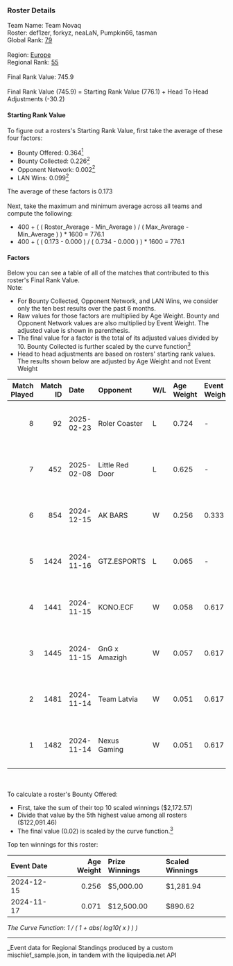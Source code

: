 ### Roster Details<br />
Team Name: Team Novaq<br />
Roster: def1zer, forkyz, neaLaN, Pumpkin66, tasman<br />
Global Rank: [79](../../standings_global_2025_05_05.md)<br />
<br />
Region: [Europe]( ../../standings_europe_2025_05_05.md)<br />
Regional Rank: [55]( ../../standings_europe_2025_05_05.md)<br />
<br />
Final Rank Value:  745.9<br />
<br />
Final Rank Value (745.9) = Starting Rank Value (776.1) + Head To Head Adjustments (-30.2)<br />

#### Starting Rank Value<br />
To figure out a rosters's Starting Rank Value, first take the average of these four factors:<br />
- Bounty Offered: 0.364[<sup>1</sup>](#table2)
- Bounty Collected: 0.226[<sup>2</sup>](#table1)
- Opponent Network: 0.002[<sup>2</sup>](#table1)
- LAN Wins: 0.099[<sup>2</sup>](#table1)

The average of these factors is 0.173<br />
<br />
Next, take the maximum and minimum average across all teams and compute the following:<br />
- 400 + ( ( Roster_Average - Min_Average ) / ( Max_Average - Min_Average ) ) * 1600 = 776.1
- 400 + ( ( 0.173 - 0.000 ) / ( 0.734 - 0.000 ) ) * 1600 = 776.1


#### Factors<br />
Below you can see a table of all of the matches that contributed to this roster's Final Rank Value.<br />
Note:<br />

- For Bounty Collected, Opponent Network, and LAN Wins, we consider only the ten best results over the past 6 months.
- Raw values for those factors are multiplied by Age Weight. Bounty and Opponent Network values are also multiplied by Event Weight. The adjusted value is shown in parenthesis.
- The final value for a factor is the total of its adjusted values divided by 10. Bounty Collected is further scaled by the curve function[<sup>3</sup>](#curveFunction)
- Head to head adjustments are based on rosters' starting rank values. The results shown below are adjusted by Age Weight and not Event Weight
<span id="table1"></span><br />


| Match Played | Match ID | Date       | Opponent        | W/L | Age Weight | Event Weight | Bounty Collected | Opponent Network | LAN Wins  | H2H Adj. | Roster                                     |
| -: | -: | :- | :- | :- | :- | :- | :- | :- | :- | -: | :- |
|            8 |       92 | 2025-02-23 | Roler Coaster   | L   | 0.724      | -            | -                | -                | -         |   -17.82 | def1zer, forkyz, neaLaN, Pumpkin66, tasman |
|            7 |      452 | 2025-02-08 | Little Red Door | L   | 0.625      | -            | -                | -                | -         |   -15.90 | def1zer, forkyz, neaLaN, Pumpkin66, tasman |
|            6 |      854 | 2024-12-15 | AK BARS         | W   | 0.256      | 0.333        | 0.005 (0.000)    | 0.000 (0.000)    | 1 (0.256) |     1.89 | dako, def1zer, forkyz, Pumpkin66, tasman   |
|            5 |     1424 | 2024-11-16 | GTZ.ESPORTS     | L   | 0.065      | -            | -                | -                | -         |    -0.71 | dako, def1zer, demente, neaLaN, Pumpkin66  |
|            4 |     1441 | 2024-11-15 | KONO.ECF        | W   | 0.058      | 0.617        | 0.019 (0.001)    | 0.206 (0.007)    | 1 (0.058) |     0.80 | dako, def1zer, demente, neaLaN, Pumpkin66  |
|            3 |     1445 | 2024-11-15 | GnG x Amazigh   | W   | 0.057      | 0.617        | 0.000 (0.000)    | 0.000 (0.000)    | 1 (0.057) |     0.19 | dako, def1zer, demente, neaLaN, Pumpkin66  |
|            2 |     1481 | 2024-11-14 | Team Latvia     | W   | 0.051      | 0.617        | 0.000 (0.000)    | 0.012 (0.000)    | 1 (0.051) |     0.31 | dako, def1zer, demente, neaLaN, Pumpkin66  |
|            1 |     1482 | 2024-11-14 | Nexus Gaming    | W   | 0.051      | 0.617        | 0.086 (0.003)    | 0.235 (0.007)    | 1 (0.051) |     1.03 | dako, def1zer, demente, neaLaN, Pumpkin66  |

<br />
<span id="table2"></span><br />
To calculate a roster's Bounty Offered:<br />

- First, take the sum of their top 10 scaled winnings ($2,172.57)
- Divide that value by the 5th highest value among all rosters ($122,091.46)
- The final value (0.02) is scaled by the curve function.[<sup>3</sup>](#curveFunction)

Top ten winnings for this roster:<br />

| Event Date | Age Weight | Prize Winnings | Scaled Winnings |
| :- | -: | :- | :- |
| 2024-12-15 |      0.256 | $5,000.00      | $1,281.94       |
| 2024-11-17 |      0.071 | $12,500.00     | $890.62         |


<span id="curveFunction"></span>_The Curve Function: 1 / ( 1 + abs( log10( x ) ) )_<br />

---
_Event data for Regional Standings produced by a custom mischief_sample.json, in tandem with the liquipedia.net API<br />
